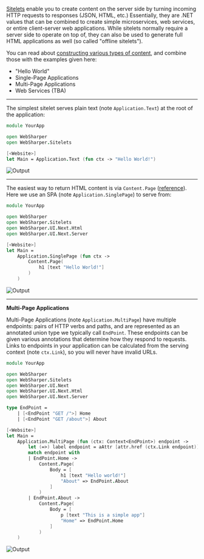 <!-- ID:83535 -->

[Sitelets](//developers.websharper.com/docs/sitelets) enable you to create content on the server side by turning incoming HTTP requests to responses (JSON, HTML, etc.) Essentially, they are .NET values that can be combined to create simple microservices, web services, or entire client-server web applications. While sitelets normally require a server side to operate on top of, they can also be used to generate full HTML applications as well (so called "offline sitelets").

You can read about [constructing various types of content](https://forums.websharper.com/topic/83541), and combine those with the examples given here:

 * "Hello World"
 * Single-Page Applications
 * Multi-Page Applications
 * Web Services (TBA)


---

<!-- ID:83537 -->

The simplest sitelet serves plain text (note `Application.Text`) at the root of the application:

```fsharp
module YourApp

open WebSharper
open WebSharper.Sitelets

[<Website>]
let Main = Application.Text (fun ctx -> "Hello World!")
```
![Output](https://camo.githubusercontent.com/fc38ae1cca18700e5fd0808f40ba18c714428cc7/687474703a2f2f692e696d6775722e636f6d2f665a6771654b6a6d2e706e67)

---

<!-- ID:83538 -->

The easiest way to return HTML content is via `Content.Page` ([reference](http://developers.websharper.com/api/WebSharper.Sitelets.Content)). Here we use an SPA (note `Application.SinglePage`) to serve from:

```fsharp
module YourApp

open WebSharper
open WebSharper.Sitelets
open WebSharper.UI.Next.Html
open WebSharper.UI.Next.Server

[<Website>]
let Main =
    Application.SinglePage (fun ctx ->
        Content.Page(
            h1 [text "Hello World!"]
        )
    )
```

![Output](http://i.imgur.com/xYITvCql.png)

---

<!-- ID:83540 -->

**Multi-Page Applications**

Multi-Page Applications (note `Application.MultiPage`) have multiple endpoints: pairs of HTTP verbs and paths, and are represented as an annotated union type we typically call `EndPoint`. These endpoints can be given various annotations that determine how they respond to requests. Links to endpoints in your application can be calculated from the serving context (note `ctx.Link`), so you will never have invalid URLs.

```fsharp
module YourApp

open WebSharper
open WebSharper.Sitelets
open WebSharper.UI.Next
open WebSharper.UI.Next.Html
open WebSharper.UI.Next.Server

type EndPoint =
    | [<EndPoint "GET /">] Home
    | [<EndPoint "GET /about">] About

[<Website>]
let Main =
    Application.MultiPage (fun (ctx: Context<EndPoint>) endpoint ->
        let (=>) label endpoint = aAttr [attr.href (ctx.Link endpoint)] [text label]
        match endpoint with
        | EndPoint.Home ->
            Content.Page(
                Body = [
                    h1 [text "Hello world!"]
                    "About" => EndPoint.About
                ]
            )
        | EndPoint.About ->
            Content.Page(
                Body = [
                    p [text "This is a simple app"]
                    "Home" => EndPoint.Home
                ]
            )
    )
```

![Output](http://i.imgur.com/WMnmzIPl.png)